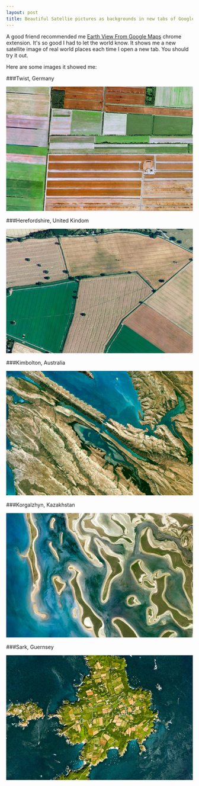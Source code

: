 ```yaml
---
layout: post
title: Beautiful Satellie pictures as backgrounds in new tabs of Google Chrome
---
```


A good friend recommended me [Earth View From Google Maps](https://chrome.google.com/webstore/detail/earth-view-from-google-ma/bhloflhklmhfpedakmangadcdofhnnoh/related) chrome extension. It's so good I had to let the world know. It shows me a new satellite image of real world places each time I open a new tab. You should try it out.

Here are some images it showed me:

###Twist, Germany

![Twist Germany](/public/images/twist-germany.jpg)

###Herefordshire, United Kindom

![Herefordshire United Kindom](/public/images/herefordshire-united-kingdom.jpg)

###Kimbolton, Australia

![Kimbolton Australia](/public/images/kimbolton-australia.jpg)

###Korgalzhyn, Kazakhstan

![Korgalzhyn Kazakhstan](/public/images/korgalzhyn-kazakhstan.jpg)

###Sark, Guernsey

![Sark Guernsey](/public/images/sark-guernsey.jpg)